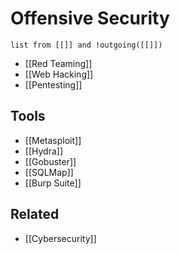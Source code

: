 # Offensive Security

```dataview
list from [[]] and !outgoing([[]])
```

- [[Red Teaming]]
- [[Web Hacking]]
- [[Pentesting]]
## Tools
- [[Metasploit]]
- [[Hydra]]
- [[Gobuster]]
- [[SQLMap]]
- [[Burp Suite]]
## Related
- [[Cybersecurity]]


